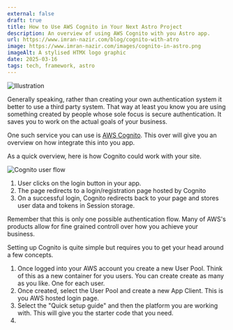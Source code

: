 ```yaml
---
external: false
draft: true
title: How to Use AWS Cognito in Your Next Astro Project
description: An overview of using AWS Cognito with you Astro app.
url: https://www.imran-nazir.com/blog/cognito-with-atro
image: https://www.imran-nazir.com/images/cognito-in-astro.png
imageAlt: A stylised HTMX logo graphic
date: 2025-03-16
tags: tech, framework, astro
---
```


![Illustration](/images/cognito-in-astro.png)

Generally speaking, rather than creating your own authentication system it better
to use a third party system. That way at least you know you are using something created
by people whose sole focus is secure authentication. It saves you to work on the actual
goals of your business.

One such service you can use is [AWS Cognito](https://aws.amazon.com/cognito/).
This over will give you an overview on how integrate this into you app.

As a quick overview, here is how Cognito could work with your site.

![Cognito user flow](/images/cognito-in-astro/user-flow.png)

1. User clicks on the login button in your app.
2. The page redirects to a login/registration page hosted by Cognito
3. On a successful login, Cognito redirects back to your page and stores user data and tokens in Session storage.

Remember that this is only one possible authentication flow. Many of AWS's products
allow for fine grained controll over how you achieve your business.

Setting up Cognito is quite simple but requires you to get your head around a few concepts.

1. Once logged into your AWS account you create a new User Pool. Think of this as
   a new container for you users. You can create create as many as you like. One for each user.
2. Once created, select the User Pool and create a new App Client. This is you AWS hosted login page.
3. Select the "Quick setup guide" and then the platform you are working with. This will give you the
   starter code that you need.
4.
